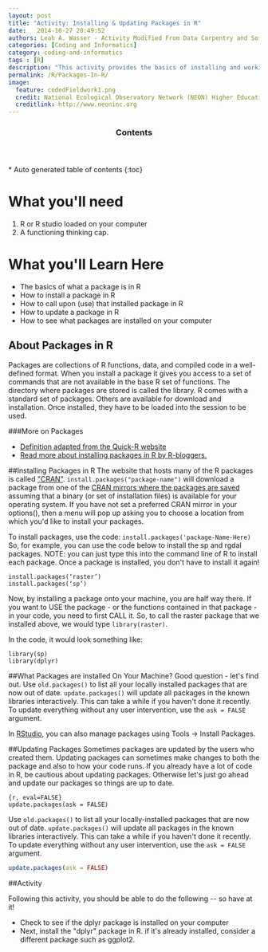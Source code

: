 ```yaml
---
layout: post
title: "Activity: Installing & Updating Packages in R"
date:   2014-10-27 20:49:52
authors: Leah A. Wasser - Activity Modified From Data Carpentry and Software Carpentry Content 
categories: [Coding and Informatics]
category: coding-and-informatics
tags : [R]
description: "This activity provides the basics of installing and working with packaged in R"
permalink: /R/Packages-In-R/
image:
  feature: codedFieldwork1.png
  credit: National Ecological Observatory Network (NEON) Higher Education
  creditlink: http://www.neoninc.org
---
```

<section id="table-of-contents" class="toc">
  <header>
    <h3 >Contents</h3>
  </header>
<div id="drawer" markdown="1">
*  Auto generated table of contents
{:toc}
</div>
</section><!-- /#table-of-contents -->

# What you'll need
1. R or R studio loaded on your computer
2. A functioning thinking cap.

# What you'll Learn Here
- The basics of what a package is in R
- How to install a package in R
- How to call upon (use) that installed package in R
- How to update a package in R
- How to see what packages are installed on your computer 

## About Packages in R

Packages are collections of R functions, data, and compiled code in a well-defined format. When you install a package it gives you access to a set of commands that are not available in the base R set of functions. The directory where packages are stored is called the library. R comes with a standard set of packages. Others are available for download and installation. Once installed, they have to be loaded into the session to be used.

###More on Packages

- <a href="http://www.statmethods.net/interface/packages.html" target="_blank">Definition adapted from the Quick-R website</a>
- <a href="http://www.r-bloggers.com/installing-r-packages/" target="_blank">Read more about installing packages in R by R-bloggers.</a>

##Installing Packages in R
The website that hosts many of the R packages is called <a href="http://cran.r-project.org/" target="_blank">"CRAN"</a>. `install.packages("package-name")` will download a package from one of the <a href="http://cran.r-project.org/" target="_blank">CRAN mirrors where the packages are saved</a> assuming that a binary (or set of installation files) is available for your operating system. If you have not set a preferred CRAN mirror in your options(), then a menu will pop up asking you to choose a location from which you'd like to install your packages.

To install packages, use the code: `install.packages('package-Name-Here)` So, for example, you can use the code below to install the sp and rgdal packages. NOTE: you can just type this into the command line of R to install each package. Once a package is installed, you don't have to install it again! 

    install.packages(‘raster’)
    install.packages(‘sp’)

Now, by installing a package onto your machine, you are half way there. If you want to USE the package - or the functions contained in that package - in your code, you need to first CALL it. So, to call the raster package that we installed above, we would type `library(raster)`. 

In the code, it would look something like:

    library(sp)
    library(dplyr)

##What Packages are installed On Your Machine? 
Good question - let's find out. Use `old.packages()` to list all your locally installed packages that are now out of date. `update.packages()` will update all packages in the known libraries interactively. This can take a while if you haven't done it recently. To update everything without any user intervention, use the `ask = FALSE` argument.

In <a href="http://www.rstudio.com/" target="_blank">RStudio</a>, you can also manage packages using Tools -> Install Packages.

##Updating Packages
Sometimes packages are updated by the users who created them. Updating packages can sometimes make changes to both the package and also to how your code runs. If you already have a lot of code in R, be cautious about updating packages. Otherwise let's just go ahead and update our packages so things are up to date.


    {r, eval=FALSE}
    update.packages(ask = FALSE)





Use `old.packages()` to list all your locally-installed packages that are now out of date. `update.packages()` will update all packages in the known libraries interactively. This can take a while if you haven't done it recently. To update everything without any user intervention, use the `ask = FALSE` argument.


```r
update.packages(ask = FALSE)
```


##Activity

Following this activity, you should be able to do the following -- so have at it!

- Check to see if the dplyr package is installed on your computer
- Next, install the "dplyr" package in R. if it's already installed, consider a different package such as ggplot2.





